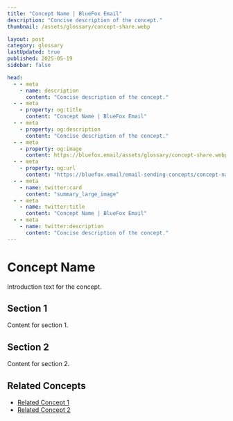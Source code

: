 ```yaml
---
title: "Concept Name | BlueFox Email"
description: "Concise description of the concept."
thumbnail: /assets/glossary/concept-share.webp

layout: post
category: glossary
lastUpdated: true
published: 2025-05-19
sidebar: false

head:
  - - meta
    - name: description
      content: "Concise description of the concept."
  - - meta
    - property: og:title
      content: "Concept Name | BlueFox Email"
  - - meta
    - property: og:description
      content: "Concise description of the concept."
  - - meta
    - property: og:image
      content: https://bluefox.email/assets/glossary/concept-share.webp
  - - meta
    - property: og:url
      content: "https://bluefox.email/email-sending-concepts/concept-name"
  - - meta
    - name: twitter:card
      content: "summary_large_image"
  - - meta
    - name: twitter:title
      content: "Concept Name | BlueFox Email"
  - - meta
    - name: twitter:description
      content: "Concise description of the concept."
---
```


# Concept Name

<div class="page-nav">
  <div class="page-nav-title">On This Page</div>
  <div class="page-nav-items">
    <a href="#section-1">Section 1</a>
    <a href="#section-2">Section 2</a>
  </div>
</div>

<!-- Navigation script -->
<script>
document.addEventListener('DOMContentLoaded', function() {
  // Get all sections with IDs that match our navigation
  const sections = document.querySelectorAll('h2[id]');
  const navLinks = document.querySelectorAll('.page-nav-items a');
  
  // Handle smooth scrolling for nav links
  navLinks.forEach(link => {
    link.addEventListener('click', function(e) {
      e.preventDefault();
      const targetId = this.getAttribute('href');
      const targetElement = document.querySelector(targetId);
      
      if (targetElement) {
        window.scrollTo({
          top: targetElement.offsetTop - 80,
          behavior: 'smooth'
        });
        
        // Update active state manually on click
        navLinks.forEach(navLink => navLink.classList.remove('active'));
        this.classList.add('active');
        
        history.pushState(null, null, targetId);
      }
    });
  });
  
  // Intersection Observer to detect which section is visible
  const observerOptions = {
    root: null,
    rootMargin: '-100px 0px -70% 0px',
    threshold: 0
  };
  
  const observerCallback = (entries) => {
    entries.forEach(entry => {
      if (entry.isIntersecting) {
        const currentId = '#' + entry.target.id;
        navLinks.forEach(navLink => {
          navLink.classList.remove('active');
          if (navLink.getAttribute('href') === currentId) {
            navLink.classList.add('active');
          }
        });
      }
    });
  };
  
  const observer = new IntersectionObserver(observerCallback, observerOptions);
  sections.forEach(section => {
    observer.observe(section);
  });
  
  // Set initial active state based on URL hash or first section
  if (window.location.hash) {
    const initialLink = document.querySelector(`.page-nav-items a[href="${window.location.hash}"]`);
    if (initialLink) {
      navLinks.forEach(navLink => navLink.classList.remove('active'));
      initialLink.classList.add('active');
    }
  } else if (sections.length > 0 && navLinks.length > 0) {
    navLinks[0].classList.add('active');
  }
});
</script>

<!-- Include the standard navigation styles -->
<style>
.page-nav {
  position: fixed;
  right: 1.5rem;
  top: 9rem;
  width: 12rem;
  border-left: 1px solid #e2e8f0;
  padding-left: 12px;
  font-size: 0.875rem;
  z-index: 10;
}

.dark .page-nav {
  border-left: 1px solid #2d3748;
}

.page-nav-title {
  text-transform: uppercase;
  font-size: 0.75rem;
  font-weight: 600;
  color: #64748b;
  margin-bottom: 0.75rem;
}

.page-nav-items {
  display: flex;
  flex-direction: column;
  gap: 0.5rem;
}

.page-nav-items a {
  color: #64748b;
  text-decoration: none;
  padding: 3px 0;
  position: relative;
  transition: color 0.2s, transform 0.2s;
}

.page-nav-items a:hover {
  color: #13B0EE;
  transform: translateX(3px);
}

.page-nav-items a.active {
  color: #13B0EE;
  font-weight: 500;
  transform: translateX(3px);
}

.page-nav-items a:before {
  content: "";
  position: absolute;
  top: 0;
  left: -13px;
  width: 1px;
  height: 100%;
  background: transparent;
  transition: background-color 0.2s;
}

.page-nav-items a:hover:before {
  background-color: #13B0EE;
}

.page-nav-items a.active:before {
  background-color: #13B0EE;
  width: 2px;
}

/* Responsive adjustments */
@media (max-width: 1280px) {
  .page-nav {
    right: 0.5rem;
  }
}

/* Hide on small screens */
@media (max-width: 1024px) {
  .page-nav {
    display: none;
  }
}
</style>

Introduction text for the concept.

## <a id="section-1"></a>Section 1

Content for section 1.

## <a id="section-2"></a>Section 2

Content for section 2.

## <a id="related-concepts"></a>Related Concepts

- [Related Concept 1](/email-sending-concepts/related-concept-1)
- [Related Concept 2](/email-sending-concepts/related-concept-2)
